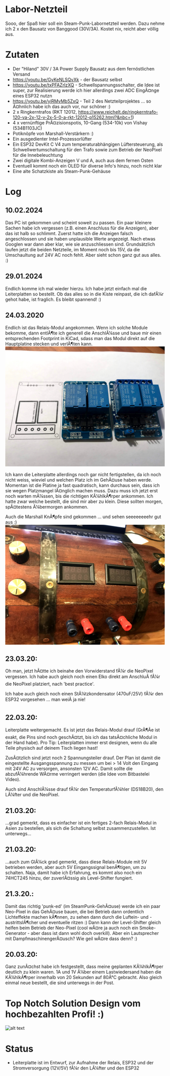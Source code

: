 # Labor-Netzteil

Sooo, der Spaß hier soll ein Steam-Punk-Labornetzteil werden. Dazu nehme ich 2 x den Bausatz von Banggood (30V/3A). Kostet nix, reicht aber völlig aus.


# Zutaten
* Der "Hiland" 30V / 3A Power Supply Bausatz aus dem fernöstlichen Versand
* https://youtu.be/GyKeNLSQvXk - der Bausatz selbst
* https://youtu.be/txPFAZrlzXQ - Schwellspannungsschalter, die Idee ist super, zur Realisierung werde ich hier allerdings zwei ADC EingÃ¤nge eines ESP32 nutzn
* https://youtu.be/yiRMvMb5ZxQ - Teil 2 des Netzteilprojektes ... so Ã¤hnlich habe ich das auch vor, nur schöner :)
* 2 x Ringkerntrafos (RKT 12012, https://www.reichelt.de/ringkerntrafo-120-va-2x-12-v-2x-5-0-a-rkt-12012-p15262.html?&nbc=1)
* 4 x vernünftige PrÃ¤zisionspotis, 10-Gang (534-10k) von Vishay (534B1103JC)
* Potiknöpfe von Marshall-Verstärkern :)
* Ein ausgedienter Intel-Prozessorlüfter
* Ein ESP32 DevKit C V4 zum temperaturabhängigen Lüftersteuerung, als Schwellwertumschaltung für den Trafo sowie zum Betrieb der NeoPixel für die Innebeleuchtung
* Zwei digitale Kombi-Anzeigen V und A, auch aus dem fernen Osten
* Eventuell kommt noch ein OLED für diverse Info's hinzu, noch nicht klar
* Eine alte Schatzkiste als Steam-Punk-Gehäuse

# Log
## 10.02.2024
Das PC ist gekommen und scheint soweit zu passen. Ein paar kleinere Sachen habe ich vergessen (z.B. einen Anschluss für die Anzeigen), aber das ist halb so schlimmt. Zuerst hatte ich die Anzeigen falsch angeschlossen und sie haben unplausible Werte angezeigt. Nach etwas Googlen war dann aber klar, wie sie anzuschliessen sind.
Grundsätzlich laufen jetzt die beiden Netzteile, im Moment noch bis 15V, da die Umschaultung auf 24V AC noch fehlt. Aber sieht schon ganz gut aus alles. :)

## 29.01.2024
Endlich komme ich mal wieder hierzu. Ich habe jetzt einfach mal die Leiterplatten so bestellt. Ob das alles so in die Kiste reinpast, die ich dafÃ¼r gehot habe, ist fraglich. Es bleibt spannend! :)

## 24.03.2020
Endlich ist das Relais-Modul angekommen. Wenn ich solche Module bekomme, dann entlÃ¶te ich generell die AnschlÃ¼sse und baue mir einen entsprechenden Footprint in KiCad, sdass man das Modul direkt auf die Hauptplatine stecken und verlÃ¶ten kann.
![alt text](<https://github.com/ThomasStolt/Labor-Netzteil/blob/master/images/Relais%20Modul.jpg>)

Ich kann die Leiterplatte allerdings noch gar nicht fertigstellen, da ich noch nicht weiss, wieviel und welchen Platz ich im GehÃ¤use haben werde. Momentan ist die Platine ja fast quadratisch, kann durchaus sein, dass ich sie wegen Platzmangel lÃ¤nglich machen muss. Dazu muss ich jetzt erst noch warten mÃ¼ssen, bis die richtigen KÃ¼hlkÃ¶rper ankommen. Ich hatte zwar welche bestellt, die sind mir aber zu klein. Diese sollten morgen, spÃ¤testens Ã¼bermorgen ankommen.

Auch die Marshall KnÃ¶pfe sind gekommen ... und sehen seeeeeeeehr gut aus :)
![alt text](<https://github.com/ThomasStolt/Labor-Netzteil/blob/master/images/Deckel%20mit%20Marschall%20KnÃ¶pfen.jpg>)
## 23.03.20:
Oh man, jetzt hÃ¤tte ich beinahe den Vorwiderstand fÃ¼r die NeoPixel vergessen. Ich habe auch gleich noch einen Elko direkt am AnschluÃ fÃ¼r die NeoPixel platziert, nach 'best practice'.

Ich habe auch gleich noch einen StÃ¼tzkondensator (470uF/25V) fÃ¼r den ESP32 vorgesehen ... man weiÃ ja nie!
## 22.03.20:
Leiterplatte weitergemacht. Es ist jetzt das Relais-Modul drauf (GrÃ¶Ãe ist exakt, die Pins sind noch geschÃ¤tzt, bis ich das tatsÃ¤chliche Modul in der Hand habe). Pro Tip: Leiterplatten immer erst designen, wenn du alle Teile physisch auf deinem Tisch liegen hast!

ZusÃ¤tzlich sind jetzt noch 2 Spannungsteiler drauf. Der Plan ist damit die eingestellte Ausgangsspannung zu messen um bei > 14 Volt den Eingang mit 24V AC zu versorgen, ansonsten 12V AC. Damit sollte die abzufÃ¼hrende WÃ¤rme verringert werden (die Idee vom Bitbastelei Video).

Auch sind AnschlÃ¼sse drauf fÃ¼r den TemperaturfÃ¼hler (DS18B20), den LÃ¼fter und die NeoPixel.
## 21.03.20: 
...grad gemerkt, dass es einfacher ist ein fertiges 2-fach Relais-Modul in Asien zu bestellen, als sich die Schaltung selbst zusammenzustellen. Ist unterwegs...
## 21.03.20: 
...auch zum GlÃ¼ck grad gemerkt, dass diese Relais-Module mit 5V betrieben werden, aber auch 5V Eingangssignal benÃ¶tigen, um zu schalten. Naja, damit habe ich Erfahrung, es kommt also noch ein 74HCT245 hinzu, der zuverlÃ¤ssig als Level-Shifter fungiert.
## 21.3.20.: 
Damit das richtig 'punk-ed' (im SteamPunk-GehÃ¤use) werde ich ein paar Neo-Pixel in das GehÃ¤use bauen, die bei Betrieb dann ordentlich Lichteffekte machen kÃ¶nnen, zu sehen dann durch die Luftein- und -austrittslÃ¶cher und eventuelle ritzen :) Dann kann der Level-Shifter gleich helfen beim Betrieb der Neo-Pixel (cool wÃ¤re ja auch noch ein Smoke-Generator - aber dass ist dann wohl doch overkill). Aber ein Lautsprecher mit DampfmaschinengerÃ¤usch? Wie geil wÃ¤re dass denn? :)
## 20.03.20: 
Ganz zunÃ¤chst habe ich festgestellt, dass meine geplanten KÃ¼hlkÃ¶rper deutlich zu klein waren. 1A und 1V Ã¼ber einem Lastwiedersand haben die KÃ¼hlkÃ¶rper innerhalb von 20 Sekunden auf 80Â°C gebracht. Also gleich einmal neue bestellt, die sind unterwegs in der Post.

# Top Notch Solution Design vom hochbezahlten Profi! :)

![alt text](<https://github.com/ThomasStolt/Labor-Netzteil/blob/master/images/Grand%20Design%20-%20Labor%20Netzteil.png>)

# Status
* Leiterplatte ist im Entwurf, zur Aufnahme der Relais, ESP32 und der Stromversorgung (12V/5V) fÃ¼r den LÃ¼fter und den ESP32



